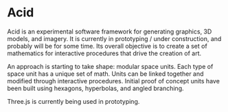# Acid
Acid is an experimental software framework for generating graphics, 3D models, and imagery. It is currently in prototyping / under construction, and probably will be for some time. Its overall objective is to create a set of mathematics for interactive procedures that drive the creation of art.

An approach is starting to take shape: modular space units. Each type of space unit has a unique set of math. Units can be linked together and modified through interactive procedures. Initial proof of concept units have been built using hexagons, hyperbolas, and angled branching.

Three.js is currently being used in prototyping.
